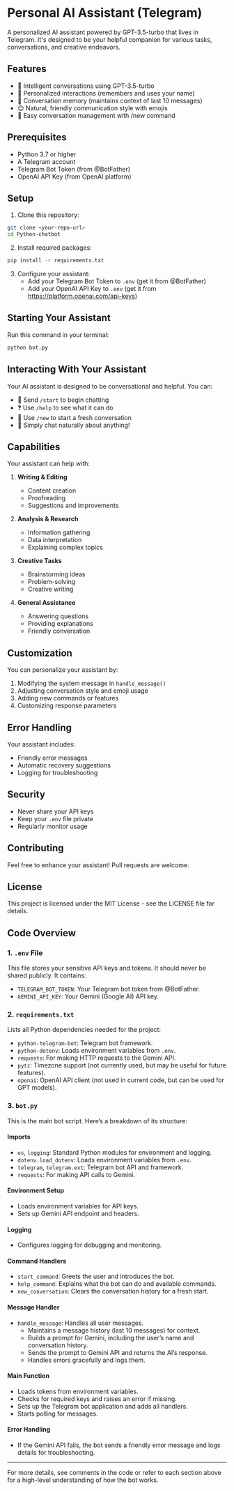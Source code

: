 # Personal AI Assistant (Telegram)

A personalized AI assistant powered by GPT-3.5-turbo that lives in Telegram. It's designed to be your helpful companion for various tasks, conversations, and creative endeavors.

## Features

- 🧠 Intelligent conversations using GPT-3.5-turbo
- 👥 Personalized interactions (remembers and uses your name)
- 💭 Conversation memory (maintains context of last 10 messages)
- 😊 Natural, friendly communication style with emojis
- 🔄 Easy conversation management with /new command

## Prerequisites

- Python 3.7 or higher
- A Telegram account
- Telegram Bot Token (from @BotFather)
- OpenAI API Key (from OpenAI platform)

## Setup

1. Clone this repository:

```bash
git clone <your-repo-url>
cd Python-chatbot
```

2. Install required packages:

```bash
pip install -r requirements.txt
```

3. Configure your assistant:
   - Add your Telegram Bot Token to `.env` (get it from @BotFather)
   - Add your OpenAI API Key to `.env` (get it from https://platform.openai.com/api-keys)

## Starting Your Assistant

Run this command in your terminal:

```bash
python bot.py
```

## Interacting With Your Assistant

Your AI assistant is designed to be conversational and helpful. You can:

- 👋 Send `/start` to begin chatting
- ❓ Use `/help` to see what it can do
- 🔄 Use `/new` to start a fresh conversation
- 💬 Simply chat naturally about anything!

## Capabilities

Your assistant can help with:

1. **Writing & Editing**

   - Content creation
   - Proofreading
   - Suggestions and improvements

2. **Analysis & Research**

   - Information gathering
   - Data interpretation
   - Explaining complex topics

3. **Creative Tasks**

   - Brainstorming ideas
   - Problem-solving
   - Creative writing

4. **General Assistance**
   - Answering questions
   - Providing explanations
   - Friendly conversation

## Customization

You can personalize your assistant by:

1. Modifying the system message in `handle_message()`
2. Adjusting conversation style and emoji usage
3. Adding new commands or features
4. Customizing response parameters

## Error Handling

Your assistant includes:

- Friendly error messages
- Automatic recovery suggestions
- Logging for troubleshooting

## Security

- Never share your API keys
- Keep your `.env` file private
- Regularly monitor usage

## Contributing

Feel free to enhance your assistant! Pull requests are welcome.

## License

This project is licensed under the MIT License - see the LICENSE file for details.

## Code Overview

### 1. `.env` File

This file stores your sensitive API keys and tokens. It should never be shared publicly. It contains:

- `TELEGRAM_BOT_TOKEN`: Your Telegram bot token from @BotFather.
- `GEMINI_API_KEY`: Your Gemini (Google AI) API key.

### 2. `requirements.txt`

Lists all Python dependencies needed for the project:

- `python-telegram-bot`: Telegram bot framework.
- `python-dotenv`: Loads environment variables from `.env`.
- `requests`: For making HTTP requests to the Gemini API.
- `pytz`: Timezone support (not currently used, but may be useful for future features).
- `openai`: OpenAI API client (not used in current code, but can be used for GPT models).

### 3. `bot.py`

This is the main bot script. Here’s a breakdown of its structure:

#### Imports

- `os`, `logging`: Standard Python modules for environment and logging.
- `dotenv.load_dotenv`: Loads environment variables from `.env`.
- `telegram`, `telegram.ext`: Telegram bot API and framework.
- `requests`: For making API calls to Gemini.

#### Environment Setup

- Loads environment variables for API keys.
- Sets up Gemini API endpoint and headers.

#### Logging

- Configures logging for debugging and monitoring.

#### Command Handlers

- `start_command`: Greets the user and introduces the bot.
- `help_command`: Explains what the bot can do and available commands.
- `new_conversation`: Clears the conversation history for a fresh start.

#### Message Handler

- `handle_message`: Handles all user messages.
  - Maintains a message history (last 10 messages) for context.
  - Builds a prompt for Gemini, including the user’s name and conversation history.
  - Sends the prompt to Gemini API and returns the AI’s response.
  - Handles errors gracefully and logs them.

#### Main Function

- Loads tokens from environment variables.
- Checks for required keys and raises an error if missing.
- Sets up the Telegram bot application and adds all handlers.
- Starts polling for messages.

#### Error Handling

- If the Gemini API fails, the bot sends a friendly error message and logs details for troubleshooting.

---

For more details, see comments in the code or refer to each section above for a high-level understanding of how the bot works.
